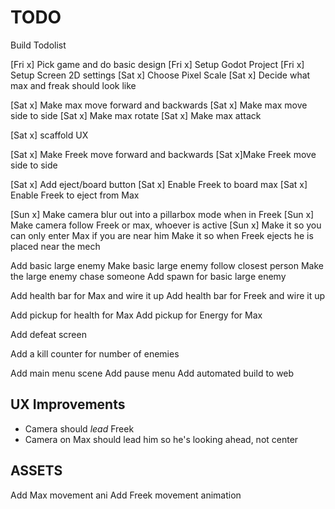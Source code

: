 # TODO

Build Todolist

[Fri x] Pick game and do basic design
[Fri x] Setup Godot Project
[Fri x] Setup Screen 2D settings
[Sat x] Choose Pixel Scale
[Sat x] Decide what max and freak should look like

[Sat x] Make max move forward and backwards
[Sat x] Make max move side to side
[Sat x] Make max rotate
[Sat x] Make max attack

[Sat x] scaffold UX

[Sat x] Make Freek move forward and backwards
[Sat x]Make Freek move side to side

[Sat x] Add eject/board button
[Sat x] Enable Freek to board max
[Sat x] Enable Freek to eject from Max

[Sun x] Make camera blur out into a pillarbox mode when in Freek
[Sun x] Make camera follow Freek or max, whoever is active
[Sun x] Make it so you can only enter Max if you are near him
Make it so when Freek ejects he is placed near the mech

Add basic large enemy
Make basic large enemy follow closest person
Make the large enemy chase someone
Add spawn for basic large enemy

Add health bar for Max and wire it up
Add health bar for Freek and wire it up

Add pickup for health for Max
Add pickup for Energy for Max

Add defeat screen


Add a kill counter for number of enemies

Add main menu scene
Add pause menu
Add automated build to web

## UX Improvements

* Camera should _lead_ Freek
* Camera on Max should lead him so he's looking ahead, not center




## ASSETS

Add Max movement ani
Add Freek movement animation